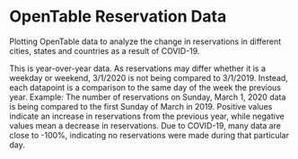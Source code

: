 # OpenTable Reservation Data
Plotting OpenTable data to analyze the change in reservations in different cities, states and countries as a result of COVID-19.

This is year-over-year data. As reservations may differ whether it is a weekday or weekend, 3/1/2020 is not being compared to 3/1/2019. Instead, each datapoint is a comparison to the same day of the week the previous year. Example: The number of reservations on Sunday, March 1, 2020 data is being compared to the first Sunday of March in 2019. Positive values indicate an increase in reservations from the previous year, while negative values mean a decrease in reservations. Due to COVID-19, many data are close to -100%, indicating no reservations were made during that particular day.
